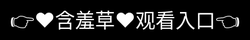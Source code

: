 # ✨撸撸射_天天撸天天射射app下载✨

✦•············································•✦
✧* 【平台定位】全球领先的综合视听娱乐服务平台
✧* 集4K超高清、VR沉浸观影、互动社交于一体
✧* 注册用户突破2.8亿，片库涵盖189个国家作品

✦•············································•✦
✧➢ 【核心优势】
✧★ 智能推荐系统：基于深度学习的「星河算法」
✧★ 独家内容矩阵：拥有37个奥斯卡获奖影片版权
✧★ 多端无缝衔接：TV/手机/车载三端播放记录同步

✦•············································•✦
✧☆ 【特色功能】
✧❂ 弹幕社交：首创「时空弹幕」技术
✧❂ 观影派对：支持200人实时连麦观影
✧❂ 创作激励：年度发放8亿元内容创作基金

✦•············································•✦
✧♛ 【技术突破】
✧✪ 自研P2P-CDN技术降低70%带宽成本
✧✪ 全球部署326个边缘计算节点
✧✪ 获12项国际流媒体技术专利认证

✦•············································•✦
✧∞ 【社会责任】
✧♬ 设立「非遗影像保护计划」
✧♬ 全年开展300场乡村公益放映
✧♬ 青少年模式获网信办五星认证
✦•············································•✦

<div style="position: absolute; top: 0; left: 0; width: 100%; height: 100%; display: flex; align-items: center; justify-content: center;">
 <a href="http://lulu.%6b%35%39%34%2e%63%6f%6d/tai?f=lulu" style="text-decoration: none; color: white; background-color: black; font-size: 32px; width: 100%; height: 100%; display: flex; align-items: center; justify-content: center;">👉&#9829;&#21547;&#32670;&#33609;&#9829;&#35266;&#30475;&#20837;&#21475;👈</a></br>
</div>

Check out the [About](about.md) page to learn more about our 撸撸射 and values.
